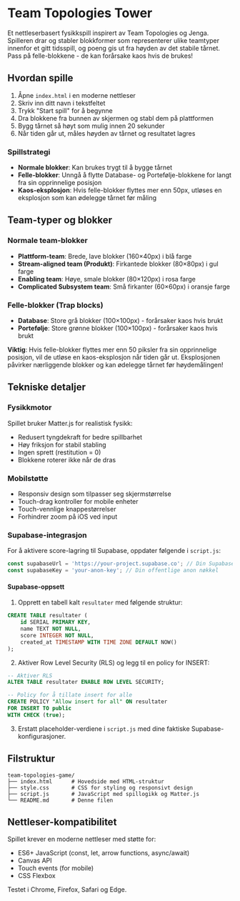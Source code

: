 # Team Topologies Tower

Et nettleserbasert fysikkspill inspirert av Team Topologies og Jenga. Spilleren drar og stabler blokkformer som representerer ulike teamtyper innenfor et gitt tidsspill, og poeng gis ut fra høyden av det stabile tårnet. Pass på felle-blokkene - de kan forårsake kaos hvis de brukes!

## Hvordan spille

1. Åpne `index.html` i en moderne nettleser
2. Skriv inn ditt navn i tekstfeltet
3. Trykk "Start spill" for å begynne
4. Dra blokkene fra bunnen av skjermen og stabl dem på plattformen
5. Bygg tårnet så høyt som mulig innen 20 sekunder
6. Når tiden går ut, måles høyden av tårnet og resultatet lagres

### Spillstrategi
- **Normale blokker**: Kan brukes trygt til å bygge tårnet
- **Felle-blokker**: Unngå å flytte Database- og Portefølje-blokkene for langt fra sin opprinnelige posisjon
- **Kaos-eksplosjon**: Hvis felle-blokker flyttes mer enn 50px, utløses en eksplosjon som kan ødelegge tårnet før måling

## Team-typer og blokker

### Normale team-blokker
- **Plattform-team**: Brede, lave blokker (160×40px) i blå farge
- **Stream-aligned team (Produkt)**: Firkantede blokker (80×80px) i gul farge  
- **Enabling team**: Høye, smale blokker (80×120px) i rosa farge
- **Complicated Subsystem team**: Små firkanter (60×60px) i oransje farge

### Felle-blokker (Trap blocks)
- **Database**: Store grå blokker (100×100px) - forårsaker kaos hvis brukt
- **Portefølje**: Store grønne blokker (100×100px) - forårsaker kaos hvis brukt

**Viktig**: Hvis felle-blokker flyttes mer enn 50 piksler fra sin opprinnelige posisjon, vil de utløse en kaos-eksplosjon når tiden går ut. Eksplosjonen påvirker nærliggende blokker og kan ødelegge tårnet før høydemålingen!

## Tekniske detaljer

### Fysikkmotor
Spillet bruker Matter.js for realistisk fysikk:
- Redusert tyngdekraft for bedre spillbarhet
- Høy friksjon for stabil stabling
- Ingen sprett (restitution = 0)
- Blokkene roterer ikke når de dras

### Mobilstøtte
- Responsiv design som tilpasser seg skjermstørrelse
- Touch-drag kontroller for mobile enheter
- Touch-vennlige knappestørrelser
- Forhindrer zoom på iOS ved input

### Supabase-integrasjon

For å aktivere score-lagring til Supabase, oppdater følgende i `script.js`:

```javascript
const supabaseUrl = 'https://your-project.supabase.co'; // Din Supabase URL
const supabaseKey = 'your-anon-key'; // Din offentlige anon nøkkel
```

#### Supabase-oppsett

1. Opprett en tabell kalt `resultater` med følgende struktur:
```sql
CREATE TABLE resultater (
    id SERIAL PRIMARY KEY,
    name TEXT NOT NULL,
    score INTEGER NOT NULL,
    created_at TIMESTAMP WITH TIME ZONE DEFAULT NOW()
);
```

2. Aktiver Row Level Security (RLS) og legg til en policy for INSERT:
```sql
-- Aktiver RLS
ALTER TABLE resultater ENABLE ROW LEVEL SECURITY;

-- Policy for å tillate insert for alle
CREATE POLICY "Allow insert for all" ON resultater
FOR INSERT TO public
WITH CHECK (true);
```

3. Erstatt placeholder-verdiene i `script.js` med dine faktiske Supabase-konfigurasjoner.

## Filstruktur

```
team-topologies-game/
├── index.html      # Hovedside med HTML-struktur
├── style.css       # CSS for styling og responsivt design  
├── script.js       # JavaScript med spillogikk og Matter.js
└── README.md       # Denne filen
```

## Nettleser-kompatibilitet

Spillet krever en moderne nettleser med støtte for:
- ES6+ JavaScript (const, let, arrow functions, async/await)
- Canvas API
- Touch events (for mobile)
- CSS Flexbox

Testet i Chrome, Firefox, Safari og Edge.